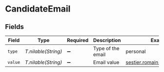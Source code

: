 # CandidateEmail


## Fields

| Field                       | Type                        | Required                    | Description                 | Example                     |
| --------------------------- | --------------------------- | --------------------------- | --------------------------- | --------------------------- |
| `type`                      | *T.nilable(String)*         | :heavy_minus_sign:          | Type of the email           | personal                    |
| `value`                     | *T.nilable(String)*         | :heavy_minus_sign:          | Email value                 | sestier.romain123@gmail.com |